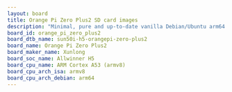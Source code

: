 ```yaml
---
layout: board
title: Orange Pi Zero Plus2 SD card images
description: "Minimal, pure and up-to-date vanilla Debian/Ubuntu arm64 SD card images for Orange Pi Zero Plus2 by Xunlong, SoC: Allwinner H5, CPU ISA: armv8"
board_id: orange_pi_zero_plus2
board_dtb_name: sun50i-h5-orangepi-zero-plus2
board_name: Orange Pi Zero Plus2
board_maker_name: Xunlong
board_soc_name: Allwinner H5
board_cpu_name: ARM Cortex A53 (armv8)
board_cpu_arch_isa: armv8
board_cpu_arch_debian: arm64
---
```

